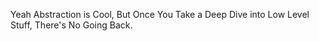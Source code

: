 Yeah Abstraction is Cool, But Once You Take a Deep Dive into Low Level Stuff, There's No Going Back.